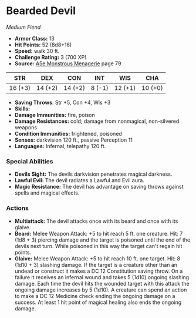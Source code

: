 # Bearded Devil

*Medium* *Fiend*

- **Armor Class:** 13
- **Hit Points:** 52 (8d8+16)
- **Speed:** walk 30 ft.
- **Challenge Rating:** 3 (700 XP)
- **Source:** [A5e Monstrous Menagerie](https://enpublishingrpg.com/products/level-up-monstrous-menagerie-a5e) page 79

| STR | DEX | CON | INT | WIS | CHA |
| --- | --- | --- | --- | --- | --- |
| 16 (+3) | 14 (+2) | 14 (+2) | 8 (-1) | 12 (+1) | 10 (+0) |

- **Saving Throws**: Str +5, Con +4, Wis +3
- **Skills:** 
- **Damage Immunities:** fire, poison
- **Damage Resistances:** cold; damage from nonmagical, non-silvered weapons
- **Condition Immunities:** frightened, poisoned
- **Senses:** darkvision 120 ft., passive Perception 11
- **Languages:** Infernal, telepathy 120 ft.
### Special Abilities
- **Devils Sight:** The devils darkvision penetrates magical darkness.
- **Lawful Evil:** The devil radiates a Lawful and Evil aura.
- **Magic Resistance:** The devil has advantage on saving throws against spells and magical effects.
### Actions
- **Multiattack:** The devil attacks once with its beard and once with its glaive.
- **Beard:** Melee Weapon Attack: +5 to hit  reach 5 ft.  one creature. Hit: 7 (1d8 + 3) piercing damage  and the target is poisoned until the end of the devils next turn. While poisoned in this way  the target can't regain hit points.
- **Glaive:** Melee Weapon Attack: +5 to hit  reach 10 ft.  one target. Hit: 8 (1d10 + 3) slashing damage. If the target is a creature other than an undead or construct  it makes a DC 12 Constitution saving throw. On a failure  it receives an infernal wound and takes 5 (1d10) ongoing slashing damage. Each time the devil hits the wounded target with this attack  the ongoing damage increases by 5 (1d10). A creature can spend an action to make a DC 12 Medicine check  ending the ongoing damage on a success. At least 1 hit point of magical healing also ends the ongoing damage.


